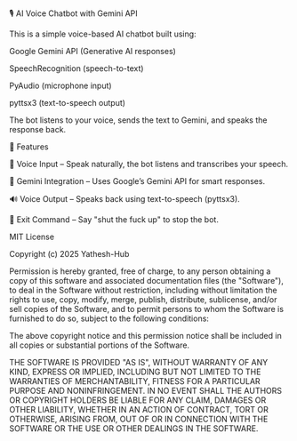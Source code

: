 🎙️ AI Voice Chatbot with Gemini API

This is a simple voice-based AI chatbot built using:

Google Gemini API (Generative AI responses)

SpeechRecognition (speech-to-text)

PyAudio (microphone input)

pyttsx3 (text-to-speech output)

The bot listens to your voice, sends the text to Gemini, and speaks the response back.

🚀 Features

🎤 Voice Input – Speak naturally, the bot listens and transcribes your speech.

🤖 Gemini Integration – Uses Google’s Gemini API for smart responses.

🔊 Voice Output – Speaks back using text-to-speech (pyttsx3).

🛑 Exit Command – Say "shut the fuck up" to stop the bot.

MIT License

Copyright (c) 2025 Yathesh-Hub

Permission is hereby granted, free of charge, to any person obtaining a copy
of this software and associated documentation files (the "Software"), to deal
in the Software without restriction, including without limitation the rights
to use, copy, modify, merge, publish, distribute, sublicense, and/or sell
copies of the Software, and to permit persons to whom the Software is
furnished to do so, subject to the following conditions:

The above copyright notice and this permission notice shall be included in all
copies or substantial portions of the Software.

THE SOFTWARE IS PROVIDED "AS IS", WITHOUT WARRANTY OF ANY KIND, EXPRESS OR
IMPLIED, INCLUDING BUT NOT LIMITED TO THE WARRANTIES OF MERCHANTABILITY,
FITNESS FOR A PARTICULAR PURPOSE AND NONINFRINGEMENT. IN NO EVENT SHALL THE
AUTHORS OR COPYRIGHT HOLDERS BE LIABLE FOR ANY CLAIM, DAMAGES OR OTHER
LIABILITY, WHETHER IN AN ACTION OF CONTRACT, TORT OR OTHERWISE, ARISING FROM,
OUT OF OR IN CONNECTION WITH THE SOFTWARE OR THE USE OR OTHER DEALINGS IN THE
SOFTWARE.
